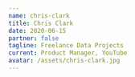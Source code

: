 ```yaml
---
name: chris-clark
title: Chris Clark
date: 2020-06-15
partner: false
tagline: Freelance Data Projects
current: Product Manager, YouTube
avatar: /assets/chris-clark.jpg
---
```

